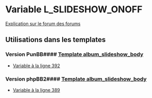 # Variable L_SLIDESHOW_ONOFF
[Explication sur le forum des forums](http://forum.forumactif.com/t294113-listing-des-variables#L_SLIDESHOW_ONOFF)
## Utilisations dans les templates
### Version PunBB#### [Template album_slideshow_body](punbb/album_slideshow_body.md)
* [Variable à la ligne 392](../punbb/album_slideshow_body.tpl#L392)
### Version phpBB2#### [Template album_slideshow_body](subsilver/album_slideshow_body.md)
* [Variable à la ligne 389](../subsilver/album_slideshow_body.tpl#L389)